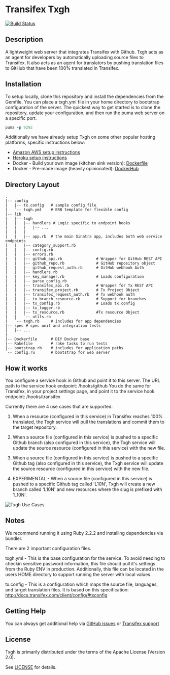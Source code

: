 Transifex Txgh
====

[![Build Status](https://travis-ci.org/transifex/txgh.svg?branch=devel)](https://travis-ci.org/transifex/txgh)

Description
---
A lightweight web server that integrates Transifex with Github.  Txgh acts as an agent for developers by automatically uploading source files to Transifex.  It also acts as an agent for translators by pushing translation files to GitHub that have been 100% translated in Transifex.

Installation
---
To setup locally, clone this repository and install the dependencies from the Gemfile. You can place a txgh.yml file in your home directory to bootstrap configuration of the server.  The quickest way to get started is to clone the repository, update your configuration, and then run the puma web server on a specific port.
```ruby
puma -p 9292
```

Additionally we have already setup Txgh on some other popular hosting platforms, specific instructions below:

- [Amazon AWS setup instructions](http://docs.transifex.com/integrations/github/#sample-setup-of-txgh)
- [Heroku setup instructions](https://www.transifex.com/blog/2015/bridging-github-and-transifex-with-txgh/)
- Docker - Build your own image (kitchen sink version): [Dockerfile](https://github.com/transifex/txgh/blob/devel/Dockerfile)
- Docker - Pre-made image (heavily opinionated): [DockerHub](https://hub.docker.com/r/mjjacko/txgh/)

Directory Layout
---
```
.
|-- config
|   |-- tx.config   # sample config file
|   `-- txgh.yml    # ERB template for flexible config
|-- lib
|   |-- txgh
|   |   |-- handlers # Logic specific to endpoint hooks
|   |   |   |-- ...
|   |   |
|   |   |-- app.rb  # the main Sinatra app, includes both web service endpoints
|   |   |-- category_support.rb
|   |   |-- config.rb
|   |   |-- errors.rb
|   |   |-- github_api.rb               # Wrapper for GitHub REST API
|   |   |-- github_repo.rb              # GitHub repository object
|   |   |-- github_request_auth.rb      # GitHub webhook Auth
|   |   |-- handlers.rb
|   |   |-- key_manager.rb              # Loads configuration
|   |   |-- parse_config.rb
|   |   |-- transifex_api.rb            # Wrapper for Tx REST API
|   |   |-- transifex_project.rb        # Tx Project Object
|   |   |-- transifex_request_auth.rb   # Tx webhook auth
|   |   |-- tx_branch_resource.rb       # Support for branches
|   |   |-- tx_config.rb                # Loads tx.config
|   |   |-- tx_logger.rb
|   |   |-- tx_resource.rb              #Tx resource Object
|   |   `-- utils.rb
|   `-- txgh.rb     # includes for app dependencies
|-- spec # spec unit and integration tests
|   |-- ...
|
|-- Dockerfile      # DIY Docker base
|-- Rakefile        # rake tasks to run tests
|-- bootstrap.rb    # includes for application paths
`-- config.ru       # bootstrap for web server
```


How it works
---

You configure a service hook in Github and point it to this server. The URL path to the service hook endpoint: /hooks/github
You do the same for Transifex, in your project settings page, and point it to the service hook endpoint: /hooks/transifex

Currently there are 4 use cases that are supported:

1) When a resource (configured in this service) in Transifex reaches 100% translated, the Txgh service will pull the translations and commit them to the target repository.

2) When a source file (configured in this service) is pushed to a specific Github branch (also configured in this service), the Txgh service will update the source resource (configured in this service) with the new file.

3) When a source file (configured in this service) is pushed to a specific Github tag (also configured in this service), the Txgh service will update the source resource (configured in this service) with the new file.

4) EXPERIMENTAL - When a source file (configured in this service) is pushed to a specific Github tag called 'L10N', Txgh will create a new branch called 'L10N' and new resources where the slug is prefixed with 'L10N'.

![Txgh Use Cases](https://www.gliffy.com/go/publish/image/9483799/L.png)


Notes
---

We recommend running it using Ruby 2.2.2 and installing dependencies via bundler.

There are 2 important configuration files.

txgh.yml - This is the base configuration for the service.  To avoid needing to checkin sensitive password information, this file should pull it's settings from the Ruby ENV in production.  Additionally, this file can be located in the users HOME directory to support running the server with local values.


tx.config - This is a configuration which maps the source file, languages, and target translation files.  It is based on this specification: http://docs.transifex.com/client/config/#txconfig

Getting Help
---
You can always get additional help via [GitHub issues](https://github.com/transifex/transifex-client/issues) or [Transifex support](https://www.transifex.com/contact/)

License
---
Txgh is primarily distributed under the terms of the Apache License (Version 2.0).

See [LICENSE](https://github.com/transifex/txgh/blob/master/LICENSE) for details.



